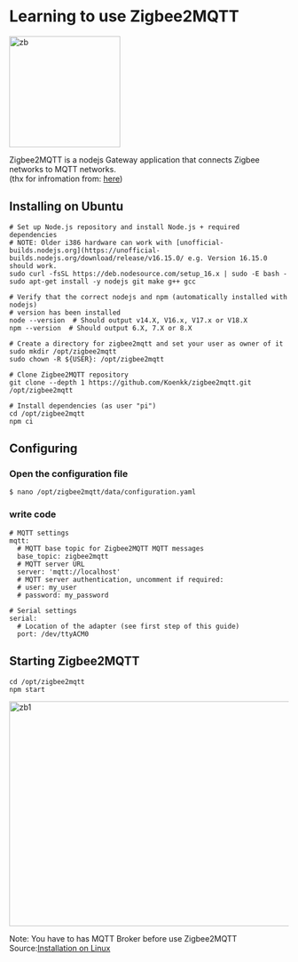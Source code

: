 # Learning to use Zigbee2MQTT

<img src="https://cdn.discordapp.com/attachments/1029328113932439572/1045760400802730064/unknown.png" alt='zb' style="width:200px;height:200px;" >

Zigbee2MQTT is a nodejs Gateway application that connects Zigbee networks to MQTT networks.  
(thx for infromation from: [here](https://stevessmarthomeguide.com/using-zigbee2mqtt-beginners-guide/#:~:text=Zigbee2MQTT%20is%20a%20nodejs%20Gateway,like%20the%20CC2531%20USB%20sniffer.))

## Installing on Ubuntu 
```
# Set up Node.js repository and install Node.js + required dependencies
# NOTE: Older i386 hardware can work with [unofficial-builds.nodejs.org](https://unofficial-builds.nodejs.org/download/release/v16.15.0/ e.g. Version 16.15.0 should work.
sudo curl -fsSL https://deb.nodesource.com/setup_16.x | sudo -E bash -
sudo apt-get install -y nodejs git make g++ gcc

# Verify that the correct nodejs and npm (automatically installed with nodejs)
# version has been installed
node --version  # Should output v14.X, V16.x, V17.x or V18.X
npm --version  # Should output 6.X, 7.X or 8.X

# Create a directory for zigbee2mqtt and set your user as owner of it
sudo mkdir /opt/zigbee2mqtt
sudo chown -R ${USER}: /opt/zigbee2mqtt

# Clone Zigbee2MQTT repository
git clone --depth 1 https://github.com/Koenkk/zigbee2mqtt.git /opt/zigbee2mqtt

# Install dependencies (as user "pi")
cd /opt/zigbee2mqtt
npm ci
```  
## Configuring
### Open the configuration file
```
$ nano /opt/zigbee2mqtt/data/configuration.yaml
```  
### write code
```
# MQTT settings
mqtt:
  # MQTT base topic for Zigbee2MQTT MQTT messages
  base_topic: zigbee2mqtt
  # MQTT server URL
  server: 'mqtt://localhost'
  # MQTT server authentication, uncomment if required:
  # user: my_user
  # password: my_password

# Serial settings
serial:
  # Location of the adapter (see first step of this guide)
  port: /dev/ttyACM0
```  
## Starting Zigbee2MQTT
```
cd /opt/zigbee2mqtt
npm start
```  
<img src="https://cdn.discordapp.com/attachments/1004952232145465354/1038036631074111539/image.png" alt='zb1' style="width:720px;height:405px;" >

Note: You have to has MQTT Broker before use Zigbee2MQTT  
Source:[Installation on Linux](https://www.zigbee2mqtt.io/guide/installation/01_linux.html)

